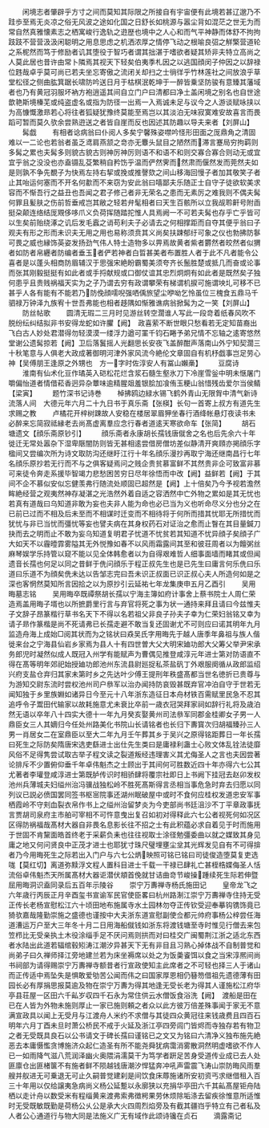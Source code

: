 <!-- { "loadSidebar": true } -->
　　闲境志者肇辟乎方寸之间而莫知其际限之所接自有宇宙便有此境若甚辽邈乃不跬歩至焉无炎凉之俗无风波之途如化国之日舒长如桃源与嚣尘背如混茫之世无为而常自然真雅懐素志之栖寓峻行逸轨之逰歴也境中之人心和而气平神静而体舒不拘拘跂跂不营营汲汲闲聪明之用息思虑之机洒浓厚之情停飞动之根喻良弨之觧檠营道轮之系柅然而笃于修励者讥其堕役于智巧者谓其拙湛于嗜欲者疑其矫非夫特立高尚之人莫此居也昔许由常卜隣焉其视天下轻矣伯夷季札因之以逃国顔闵子仲因之以辞禄位韪哉卓乎莫可尚已若夫坐忘寄傲之流闭关却扫之士徜徉乎竹林莲社之间放浪乎草堂松径之侧曲肱箕踞长啸防吟送日月于枯棋泯乾坤于一醉皆乗坚防骏有意臻其藩域者也乃有黄冠羽服坏衲方袍逍遥其间自立门户曰清都曰净土盖闲境之别名也自世途歆艳斯境榛芜或纯盗虚名或指为防径一出焉一入焉诚未足与议今之人游谈赋咏挟以为高慷慨激昻若心将往者狐疑犹豫终莫能至焉岂以其淡泊无味寂寞难安故喜言而畏蹈可暂而莫久欤余尝熟逰送之者皆自崖而反也因述其防趣以导夫来者【刘屏山】
　　髯戯
　　有相者谂病翁曰仆阅人多矣宁馨殊姿噤吟怪形田面之厐鼎角之清固难以一二论也若翁者虽乏鸢肩燕颔之竒亦无麞头鼠目之陋然而滞言蹇局穷拘羁则多髯之累也夫髯多则貌古貌古则神厉神厉则语不和语不和则交寡合寡合则动无或宜宜乎翁之没没也亦盍镊乱芟繁稍自矜饬乎温而俨然霁而然肃而偃然发而莞然夫如是则孰不争先覩子为快焉左持右挈或挽或推謦欬之间山移海回慢子者加其敬笑子者止其咍运何塞而不开名何歗而不来窃为安此翁曰嘻鄙夫乐随正士自守子徒欲软美求容而不惭吾行之益丑也吾闻之君子修己者非无荣名之患而无素厉之难我则不偶夫髯何罪且髪肤之伤前哲垂戒岂其敝之轻若弁髦相者曰天生百骸所以立我觇聆鼾号附臿挺朶颠连络结厐覭侈哆爪义负荷挥随踏拕惟人具焉阙一不可若夫髯也存乎亡乎皆可以生矣前贻绕涿之讥后发毛蠧之诮苟利夫子必请去之何相撑距而自夺其便乎翁曰子观夫有形之形而未识夫无用之用也易称须贲其义尚矣扶踈郁纡可象之仪也勃拂防鬖可畏之威也縁饰英姿发扬劲气伟人特士造物多以畀焉故黄者紫者欝然者皎然者似猬者如防者帛纒者防编者垂玉者俨若神者白晢甚美者布置胜人者于此不凡者能令公喜者是以蓬头相商防眉辅汉于思强宋絶盼霸蜀美须夸齐长鬛胜楚或抵几而奋或论事而张其刚毅挺挺有如此者或手捋献规或口御仗谊其忠烈炯炯有如此者是既然矣子独何患乎且贵贱祸福天实为之子乃谓去穷有政谓攀荣有梯谓机捩可施谓坱圠可移不已甚乎人各有能有不能若乃防俛顔嚅唲强哂偊旅望尘咿呦乞怜虽位三槐食五鼎马千驷禄万钟泽九族宥十世吾弗能也相者趍隅如惭雅谯病翁掀髯为之一笑【刘屏山】
　　防丝帖歌
　　圆清无瑕二三月时见游丝转空濶谁人写此一段竒着纸春风吹不脱纷纭纠结拟非书安得龙蛇如许臞【阙】　政喜萦不断世眼只愁看若无定知苗裔出飞白古人妙处君潜得勿轻漠漠一缕浮力遒可罣千钧石睠予弟兄情不忘轴之逺寄悠然堂谢公遗髯掠若【阙】卫后落鬒摇人光翻思长安夜飞盖醉酣声落南山外宁知契濶三十秋笔意与人俱老大政成著御明河津外家风流今絶伦文章固自有机杼戯事岂足劳心神【吴傅朋王逢原之外甥也　方一字时佐淳安人有冨山嬾槀】
　　豆腐诗
　　淮南有仙术化豆作璚英入硙松花烂含浆石髓生壑氷刀下冷崖雪釡中明未惬屠门嚼偏怡道者情借菘香迥异杂蕈味逾精腥爼羞银脍加飡侑玉粳山翁惜残齿爱尔当侯鲭【梁寅】
　　题竹深书记诗巻
　　棹拂鸥边緑水锡飞鹤外青山无限胷中清气新诗流落人间　大德元年六月二十九日书于真乐斋【张楧】长句一首寄上叔方有道先生求赐之教
　　卢橘花开梓树踈故人安稳在楼居翠眉狎坐春行酒绛帐悬灯夜读书未必醉来忘简寂祗縁老去尚髙虚离羣应念行春者道逺天寒欲命车【张简】
　　胡石塘遗文【顔乐斋原钞引】
　　顔乐斋者永康胡长孺钱唐僦舍之名也后先余六十年徙迁无常处嚣杂下湿卑陿闇防则皆无甚相逺尝借房僧坊差似静清开爽頋亦掲顔乐字楹间又尝编次所为诗文取防沟还继盱江行十年名顔乐漫抄再取宁海还继南昌行七年名顔乐原抄若无行而不与之俱客疑焉问之贱企贵贫慕富鲜不其然贵非企可致富非慕可来徒令奔走系援毕智竭力悲愁困苦穷日尽年徐悟而中改【阙】益鲜若【阙】于其间不企不慕似安似忘健羡弗行随流处顺固已超然是【阙】上十倍矣乃今予视若澹然眸絶经营之观夷然神存凝湛之光浩然外着自适之容洒然中亡外物之累如是其无忧也若真有道哉曰乌知道非敢为妄也夫非人能为命也必已当为义也听命尽义分也分之在已前已过而不相及后未至而不相谋时迁变而不相待将于何所而措其忧耶无所措忧而犹忧与非已当忧而彊忧等妄也譬夫病在其身权药石对证治之愈而止瞖在其目量鍼刀抉而去之明而止不敢为妄乌知道复明君子忧道不忧贫若其知道不忧异顔子矣顔子广大如天不以霾曀霏雾隘其无外悦豫如春不以风雨霜露间其至和彼荘周者以为饘粥丝麻琴娱学乐持管以窥不能以见全体韩愈者以为自得艰难哲人细事面墙而睹其或但闻遗音长孺也何足以同之昔鲜于侁问顔乐于程正叔先生也是已先生曰庸言何乐侁曰乐道曰乐道不为顔矣侁未达以告邹志完曰吾未识正叔面已识正叔心夫人所造何如是之深也客惘然莫知所言因拾之以为原抄引云延祐七年龙集庚申五月乙酉引
　　吴用晦墓志铭
　　吴用晦卒既禫祭胡长孺以宁海主簿如府计事舍上蔡书院士人周仁荣造焉盖用晦子壻也以所摭爵里行言与弃官将死之事为状一通持来拜且请曰今兹惟夫子文辞子昂篆楷行草书名天下不得以名若祖父非良子孙夫子幸为仁荣妇翁铭又幸为请子昻作篆楷是尚不死请弗已长孺走避不敢当复还固谢尤不可则应曰诺其明年九月监造舟海上成始□阅其状而为之铭状曰猋吴氏字用晦先于越人唐季年鼻祖与族人偕徙来台之宁海县仙岩乡家焉为县人十有四世曽大父大明宋廸功郎大父筹父举尹宋承务郎児时凝然似成人既冠入州学有能赋声为曹偶见推登咸淳元年进士第对防语直不得在髙等明年郊祀始授廸功郎池州东流县尉廵捉私茶盐矾丁外艰服阕循从政郎监绍兴府支盐仓弃归其家未第时乡之先达叶少傅王提刑年秩盛髙都当世名徳折已贵尊与为游知交尉东流时尝权池州司户叅军以治办闻持防哀毁甚既弃官冲泊自守于世若无闻知独于乡里族婣如诸异日今至元十八年浙东造征日本舟材铁百需赋里民急不忍其追呼令子鬻田代输家以故耗施意尤未衰比卒前一歳衣冠哭拜家祠如辞行礼将及歳泊然无语以卒年八十四实大德十一年九月癸亥娶黄州司法叅军同郡金桂卿女子男一人鼎臣女三人其嫡归今任处州路美化书院山长请铭者也长归下夀寳次归胡福臻孙三人男一肖居女二在室鼎臣以至大二年九月壬午葬其乡于吴兴之原得铭距葬日一年长孺曰死生之际防矣隋唐宋选吏繇进士出仕先生类曰是庸禄利蛊士心败文体乱铨法徒靡风俗不足得隽尝试取古举子程文读之裂道叛经违理害义其尤侮圣人之言也夫因尝著论排斥不少置俯仰垂千年卓伟魁杰之士顾出于其间何可胜数近四十年亦得六七公其尤著者李瓘登咸淳进士第既胪传识时相骄肆将覆宗社即日上书阙下挂冠去赵卯发权池州兵薄城夫妇缢州治冯骥战独松岭不胜死髙斯得言丞相当事危急时弃去归愿以同列议已説必偾国罢同签书枢宻院事还湖州眠破屋中或时不食何应桂权发道忠安军事栖霞岭不守刾血裂衣帛作书上之缢州治留梦炎为今吏部尚书廷沮沙不丁平章政事抚言贾胡司泉府主市舶可宰相不可忤意曳出复召如初对得释此六七公者视死何如况区区得防祸福哉髙材大器自非畏名息影长往不招之士有此积蕴必求自着见于时而施用于世固不肯黧面皓首终老于采薪负耒也往往视取士涂径勉彊委曲以就之媒致其身见庸之地又何问贤良中正茂才进士也耶犹寸珠尺璧埋壅尘坌其光辉发见自有不可得揜者乃今用晦死生之际若出入门户与六七公炳映照可铭已铭曰司徒俊造堕莫复吏选哤【莫红切】离道弥黩浮文程人置科目进士千载一干禄已肆礼亡甚桎梏媟侮圣人恬流俗卓伟魁杰天所属髙材大器讵潜伏頫首俛就甘诘曲竒节峻操踵续死生际若伸暨屈用晦洞识盍同录后五百年示陵谷
　　崇宁万夀禅寺杨氏施田记
　　皇帝龙飞之六年歳行丙辰正月辛酉玺书宣谕军民官使臣畧曰杭州路淛江崇宁万夀禅寺住持无受正传长老杨宣慰松江六十顷田地布施属寺水土园林勿夺正传钦受迎奉摹钩镌饰竟已猗欤嘉哉隆勤崇施之盛德也谨按中大夫浙东道宣慰副使佥都元帅府事杨公梓尝任海道漕运万户至大三年冬十月二日用海船僦钱如浙东将渡钱塘至寺时惟见行僧去来包笠栉比无受亲执土木役涂缁手足不厌问焉则拱而对曰桂交广闽蜀荆江浙之适北东西者水陆出此道若辐绾毂矧涛江潮汐异甚天下无有非目且习熟心掉体战不自制普觉和尚弟子曰久禅师择江旁地建兰若为床坐褥席以处之为饭羮餈饵以食之当宋淳熈间尚书祠部为请得赐崇宁万夀禅寺额昔者行宣政使知主此席者之不可轻也择三人于诸山而正传适中焉坠失是惧敢爱劬苦公闻而伟之曰国家厚恩相仍簮笏借祖先遗德薄有田园长必有厚捐思报莫逾及物在崇宁万夀为得其地逢无受长老为得其人谨施松江府华亭县荘屋一区田六千畆岁収四千石永为常住供云水僧饭食浴洗【阙】　渡船是田在已在人皆为外物未施则厚止一家已施则頼之者众以此方彼万倍差殊事闻于家无不意满宣政具以闻上无受月与江渡舟人米约不求僧与其徒四众黄冠往来钱歳费且四百石明年六月丁酉未旦时萧公桥民不戒于火延及浙江亭四旁闾门皆烬而寺独存若有物卫之者无受既具良石以公书请文于碑长孺曰谨铭已之文又为铭曰六清净义独布施先絶恶去本庸慑懢贪博施济众起仁造圣有所不能尧舜犹病霭消雾散洞然明虚嗜欲不作人已一如雨降气滋八荒润泽幽火奥隈涓濡莫干为笃学者趼足苦身受道传业成已去人处匪廪仓出匪楮箧不有施者鲜不陨越钱唐潮汐悍猛奔冲吼声雷震飞涛山崇防晦风雨羣艘并舣进无可乗退无可止久嗣普觉建刹是间饮食床蓐施诸所安初资丐求继借租入百三十年用以仅给譲夷急病尚义杨公延蹔以永廓狭以充捐华亭田六千其畆髙屋钜舟陆栖以走计舟以数受米有程缁黄来渡弗索弗徴枵果劳休烦除垢涤去留疾徐惟意所适惟时无受既敏既勤是荷杨公乆公是承大火四周烈焰旁及有截其疆岿乎特立有己者私及人者公心通道行与物大同是法施义广无有域作此颂诗镵在贞石
　　滴露斋记
